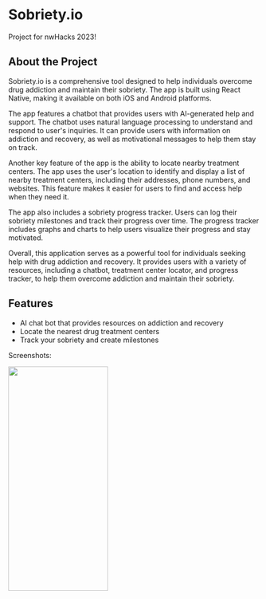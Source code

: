 # Sobriety.io
Project for nwHacks 2023!

## About the Project
Sobriety.io is a comprehensive tool designed to help individuals overcome drug addiction and maintain their sobriety. The app is built using React Native, making it available on both iOS and Android platforms.

The app features a chatbot that provides users with AI-generated help and support. The chatbot uses natural language processing to understand and respond to user's inquiries. It can provide users with information on addiction and recovery, as well as motivational messages to help them stay on track.

Another key feature of the app is the ability to locate nearby treatment centers. The app uses the user's location to identify and display a list of nearby treatment centers, including their addresses, phone numbers, and websites. This feature makes it easier for users to find and access help when they need it.

The app also includes a sobriety progress tracker. Users can log their sobriety milestones and track their progress over time. The progress tracker includes graphs and charts to help users visualize their progress and stay motivated.

Overall, this application serves as a powerful tool for individuals seeking help with drug addiction and recovery. It provides users with a variety of resources, including a chatbot, treatment center locator, and progress tracker, to help them overcome addiction and maintain their sobriety.

## Features
- AI chat bot that provides resources on addiction and recovery 
- Locate the nearest drug treatment centers
- Track your sobriety and create milestones

Screenshots:

<img src="https://user-images.githubusercontent.com/63217634/213936966-fe2c9a2c-34dd-4b54-8964-067bdb9d7a95.jpg" alt="" width="200" height="450" />
